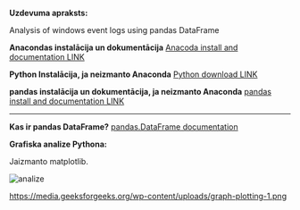 **Uzdevuma apraksts:**

Analysis of windows event logs using pandas DataFrame

**Anacondas instalācija un dokumentācija**
[Anacoda install and documentation LINK](https://docs.continuum.io/anaconda/install/)

**Python Instalācija, ja neizmanto Anaconda**
[Python download LINK](https://www.python.org/downloads/)

**pandas instalācija un dokumentācija, ja neizmanto Anaconda**
[pandas install and documentation LINK](https://pandas.pydata.org/pandas-docs/stable/getting_started/install.html)

-------------------------------------------------------------------------------------------------------------------------------------------------------------------

**Kas ir pandas DataFrame?**
[pandas.DataFrame documentation](https://pandas.pydata.org/pandas-docs/stable/reference/api/pandas.DataFrame.html)




**Grafiska analize Pythona:**

Jaizmanto matplotlib.

![analize](https://media.geeksforgeeks.org/wp-content/uploads/graph-plotting-1.png)

https://media.geeksforgeeks.org/wp-content/uploads/graph-plotting-1.png

